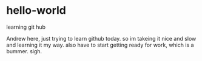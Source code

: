 # hello-world
learning git hub

Andrew here, just trying to learn github today. so im takeing it nice and slow and learning it my way.
also have to start getting ready for work, which is a bummer. sigh.
